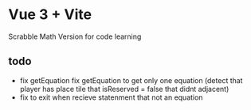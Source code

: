 # Vue 3 + Vite
Scrabble Math Version for code learning
## todo
- fix getEquation fix getEquation to get only one equation (detect that player has place tile that isReserved = false that didnt adjacent)
- fix to exit when recieve statenment that not an equation
  
  


